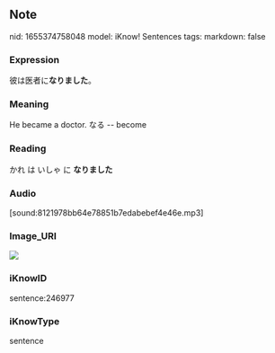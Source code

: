 ## Note
nid: 1655374758048
model: iKnow! Sentences
tags: 
markdown: false

### Expression
彼は医者に<b>なりました</b>。

### Meaning
He became a doctor.
なる -- become

### Reading
かれ は いしゃ に <b>なりました</b>

### Audio
[sound:8121978bb64e78851b7edabebef4e46e.mp3]

### Image_URI
<img src="a50848cb014da767611ecde8e68e8b63.jpg">

### iKnowID
sentence:246977

### iKnowType
sentence

